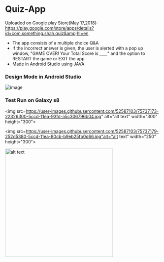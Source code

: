 # Quiz-App
Uploaded on Google play Store(May 17,2018):  https://play.google.com/store/apps/details?id=com.something.shah.quiz&amp;hl=en


* The app consists of a multiple choice Q&A
* If the incorrect answer is given, the user is alerted with a pop up window, "GAME OVER! Your Total Score is ____" and the option to RESTART the game or EXIT the app
* Made in Android Studio using JAVA



### Design Mode in Android Studio

 


![image](https://user-images.githubusercontent.com/52587103/60776140-cf7db880-a0f7-11e9-9434-676c72fc792f.png)


### Test Run on Galaxy s8 </br>

<img src=https://user-images.githubusercontent.com/52587103/75737173-22326300-5ccd-11ea-93fd-a5c306796b04.jpg" alt="alt text" width="300" height="300">

<img src=https://user-images.githubusercontent.com/52587103/75737179-252d5380-5ccd-11ea-80cb-b9eb25fb0d66.jpg"alt="alt text" width="250" height="300">

<img src="https://user-images.githubusercontent.com/52587103/75737183-265e8080-5ccd-11ea-9cf0-7b6923ad68e2.jpg" alt="alt text" width="350" height="350">
